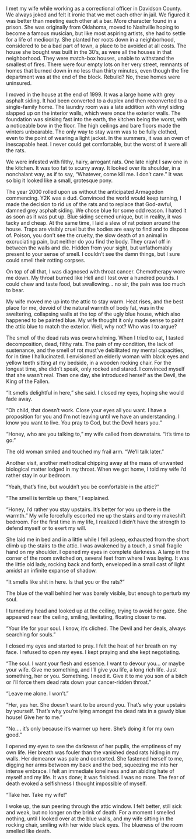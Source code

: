 I met my wife while working as a correctional officer in Davidson County. We always joked and felt it ironic that we met each other in jail. We figured it was better than meeting each other at a bar. More character found in a prison. She was originally from Oklahoma, moved to Nashville hoping to become a famous musician, but like most aspiring artists, she had to settle for a life of mediocrity. She planted her roots down in a neighborhood, considered to be a bad part of town, a place to be avoided at all costs. The house she bought was built in the 30’s, as were all the houses in that neighborhood. They were match-box houses, unable to withstand the smallest of fires. There were four empty lots on her very street, remnants of homes that burned down in no less than thirty minutes, even though the fire department was at the end of the block. Rebuild? No, these homes were uninsured.

I moved in the house at the end of 1999. It was a large home with grey asphalt siding. It had been converted to a duplex and then reconverted to a single-family home. The laundry room was a late addition with vinyl siding slapped up on the interior walls, which were once the exterior walls. The foundation was sinking fast into the earth, the kitchen being the worst, with a noticeable bow in the floor. The high ceilings and bare floors made the winters unbearable. The only way to stay warm was to be fully clothed, even to the point of wearing a light jacket. In the summers, it was an oven of inescapable heat. I never could get comfortable, but the worst of it were all the rats.

We were infested with filthy, hairy, arrogant rats. One late night I saw one in the kitchen. It was too fat to scurry away. It looked over its shoulder, in a nonchalant way, as if to say, “Whatever, come kill me. I don’t care.” It was so big it looked like a small, grotesque pony.

The year 2000 rolled upon us without the anticipated Armagedon commencing. Y2K was a dud. Convinced the world would keep turning, I made the decision to rid us of the rats and to replace that God-awful, damned grey asphalt siding. We chose blue for some odd reason. I hated it as soon as it was put up. Blue siding seemed unique, but in reality, it was tacky and cheap. At the same time, I laid a slew of rat poison around the house. Traps are visibly cruel but the bodies are easy to find and to dispose of. Poison, you don’t see the cruelty, the slow death of an animal in excruciating pain, but neither do you find the body. They crawl off in between the walls and die. Hidden from your sight, but unfathomably present to your sense of smell. I couldn’t see the damn things, but I sure could smell their rotting corpses.

On top of all that, I was diagnosed with throat cancer. Chemotherapy wore me down. My throat burned like Hell and I lost over a hundred pounds. I could chew and taste food, but swallowing… no sir, the pain was too much to bear.

My wife moved me up into the attic to stay warm. Heat rises, and the best place for me, devoid of the natural warmth of body fat, was in the sweltering, collapsing walls at the top of the ugly blue house, which also happened to be painted blue. My wife thought it only made sense to paint the attic blue to match the exterior. Well, why not? Who was I to argue?

The smell of the dead rats was overwhelming. When I tried to eat, I tasted decomposition, dead, filthy rats. The pain of my condition, the lack of sustenance, and the smell of rot must’ve debilitated my mental capacities, for in time I hallucinated. I envisioned an elderly woman with black eyes and yellow teeth sitting at my bedside, in a wooden rocking chair. For the longest time, she didn’t speak, only rocked and stared. I convinced myself that she wasn’t real. Then one day, she introduced herself as the Devil, the King of the Fallen.

“It smells delightful in here,” she said. I closed my eyes, hoping she would fade away.

“Oh child, that doesn’t work. Close your eyes all you want. I have a proposition for you and I’m not leaving until we have an understanding. I know you want to live. You pray to God, but the Devil hears you.”

“Honey, who are you talking to,” my wife called from downstairs. “It’s time to go.”

The old woman smiled and touched my frail arm. “We’ll talk later.”

Another visit, another methodical chipping away at the mass of unwanted biological matter lodged in my throat. When we got home, I told my wife I’d rather stay in our bedroom.

“Yeah, that’s fine, but wouldn’t you be comfortable in the attic?”

“The smell is terrible up there,” I explained.

“Honey, I’d rather you stay upstairs. It’s better for you up there in the warmth.” My wife forcefully escorted me up the stairs and to my makeshift bedroom. For the first time in my life, I realized I didn’t have the strength to defend myself or to exert my will.

She laid me in bed and in a little while I fell asleep, exhausted from the short climb up the stairs to the attic. I was awakened by a touch, a small fragile hand on my shoulder. I opened my eyes in complete darkness. A lamp in the corner of the room switched on, several feet from where I was laying. It was the little old lady, rocking back and forth, enveloped in a small cast of light amidst an infinite expanse of shadow.

“It smells like shit in here. Is that you or the rats?”

The blue of the wall behind her was barely visible, but enough to perturb my soul.

I turned my head and looked up at the ceiling, trying to avoid her gaze. She appeared near the ceiling, smiling, levitating, floating closer to me.

“Your life for your soul. I know, it’s cliched. The Devil and her deals, always searching for souls.”

I closed my eyes and started to pray. I felt the heat of her breath on my face. I refused to open my eyes. I kept praying and she kept negotiating.

“The soul. I want your flesh and essence. I want to devour you… or maybe your wife. Give me something, and I’ll give you life, a long rich life. Just something, her or you. Something. I need it. Give it to me you son of a bitch or I’ll force them dead rats down your cancer-ridden throat.”

“Leave me alone. I won’t.”

“Her, yes her. She doesn’t want to be around you. That’s why your upstairs by yourself. That’s why you’re lying amongst the dead rats in a gawdy blue house! Give her to me.”

“No…. it’s only because it’s warmer up here. She’s doing it for my own good.”

I opened my eyes to see the darkness of her pupils, the emptiness of my own life. Her breath was fouler than the vanished dead rats hiding in my walls. Her demeanor was pale and contorted. She fastened herself to me, digging her arms between my back and the bed, squeezing me into her intense embrace. I felt an immediate loneliness and an abiding hate of myself and my life. It was done; it was finished. I was no more. The fear of death evoked a selfishness I thought impossible of myself.

“Take her. Take my wife!”

I woke up, the sun peering through the attic window. I felt better, still sick and weak, but no longer on the brink of death. For a moment I smelled nothing, until I looked over at the blue walls, and my wife sitting in the rocking chair, smiling with her wide black eyes. The blueness of the room smelled like death.